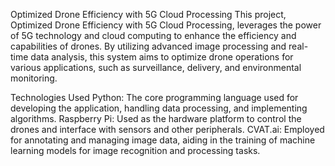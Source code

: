 Optimized Drone Efficiency with 5G Cloud Processing
This project, Optimized Drone Efficiency with 5G Cloud Processing, leverages the power of 5G technology and cloud computing to enhance the efficiency and capabilities of drones. By utilizing advanced image processing and real-time data analysis, this system aims to optimize drone operations for various applications, such as surveillance, delivery, and environmental monitoring.

Technologies Used
Python: The core programming language used for developing the application, handling data processing, and implementing algorithms.
Raspberry Pi: Used as the hardware platform to control the drones and interface with sensors and other peripherals.
CVAT.ai: Employed for annotating and managing image data, aiding in the training of machine learning models for image recognition and processing tasks.
